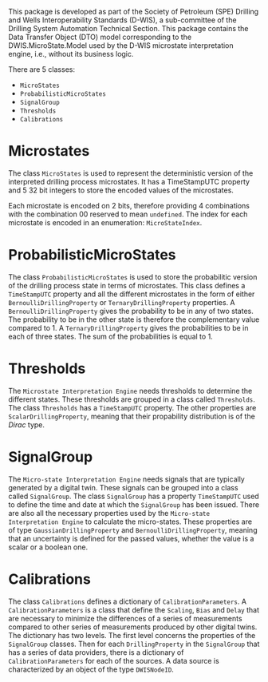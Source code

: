 This package is developed as part of the Society of Petroleum (SPE) Drilling and Wells Interoperability Standards (D-WIS), a sub-committee of the Drilling System Automation Technical Section.
This package contains the Data Transfer Object (DTO) model corresponding to the DWIS.MicroState.Model used by the D-WIS microstate interpretation engine, i.e., without its business logic.

There are 5 classes:
- `MicroStates`
- `ProbabilisticMicroStates`
- `SignalGroup`
- `Thresholds`
- `Calibrations`

# Microstates
The class `MicroStates` is used to represent the deterministic version of the interpreted drilling process microstates. It has a TimeStampUTC property and 5 32 bit integers to store the encoded values of the microstates.

Each microstate is encoded on 2 bits, therefore providing 4 combinations with the combination 00 reserved to mean `undefined`. The index for each microstate is encoded in an enumeration: `MicroStateIndex`.

# ProbabilisticMicroStates
The class `ProbabilisticMicroStates` is used to store the probabilitic version of the drilling process state in terms of microstates. This class defines a `TimeStampUTC` property and 
all the different microstates in the form of either `BernoulliDrillingProperty` or `TernaryDrillingProperty` properties. A `BernoulliDrillingProperty` gives the probability to be in any
of two states. The probability to be in the other state is therefore the complementary value compared to 1. A `TernaryDrillingProperty` gives the probabilities to be in each of three 
states. The sum of the probabilities is equal to 1.

# Thresholds
The `Microstate Interpretation Engine` needs thresholds to determine the different states. These thresholds are grouped in a class called `Thresholds`. The class `Thresholds` has a 
`TimeStampUTC` property. The other properties are `ScalarDrillingProperty`, meaning that their propability distribution is of the *Dirac* type.

# SignalGroup
The `Micro-state Interpretation Engine` needs signals that are typically generated by a digital twin. These signals can be grouped into a class called 
`SignalGroup`. The class `SignalGroup` has a property `TimeStampUTC` used to define the time and date at which the `SignalGroup` has been issued. There are also all the necessary
properties used by the `Micro-state Interpretation Engine` to calculate the micro-states. These properties are of type `GaussianDrillingProperty` and `BernoulliDrillingProperty`, 
meaning that an uncertainty is defined for the passed values, whether the value is a scalar or a boolean one.

# Calibrations
The class `Calibrations` defines a dictionary of `CalibrationParameters`. A `CalibrationParameters` is a class that define the `Scaling`, `Bias` and `Delay` that 
are necessary to minimize the differences of a series of measurements compared to other series of measurements produced by other digital twins. The dictionary has 
two levels. The first level concerns the properties of the `SignalGroup` classes. Then for each `DrillingProperty` in the `SignalGroup` that has a series of
data providers, there is a dictionary of `CalibrationParameters` for each of the sources. A data source is characterized by an object of the type `DWISNodeID`.

